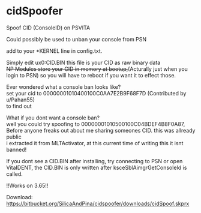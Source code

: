 # cidSpoofer
Spoof CID (ConsoleID) on PSVITA

Could possibly be used to unban your console from PSN            


add to your \*KERNEL line in config.txt.                  

Simply edit ux0:CID.BIN this file is your CID as raw binary data               
~~NP Modules store your CID in memory at bootup,~~(Acturally just when you login to PSN) so you will have to reboot if you want it to effect those.      

Ever wondered what a console ban looks like?               
set your cid to 00000001010400100C0AA7E2B9F68F7D (Contributed by u/Pahan55)           
to find out              

What if you dont want a console ban?        
well you could try spoofing to 00000001010500100C04BDEF4B8F0A87,                        
Before anyone freaks out about me sharing someones CID. this was allready public            
i extracted it from MLTActivator, at this current time of writing this it isnt banned!          


If you dont see a CID.BIN after installing, try connecting to PSN or open VitaIDENT,
the CID.BIN is only written after ksceSblAimgrGetConsoleId is called.

!!Works on 3.65!!

Download: https://bitbucket.org/SilicaAndPina/cidspoofer/downloads/cidSpoof.skprx   